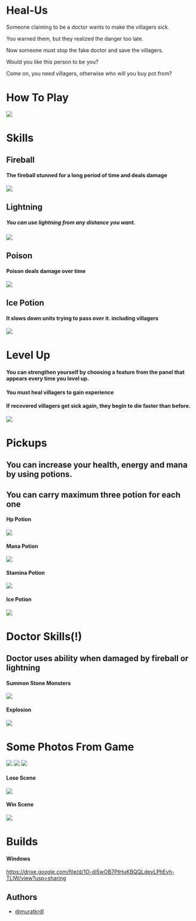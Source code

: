 # Heal-Us

Someone claiming to be a doctor wants to make the villagers sick. 

You warned them, but they realized the danger too late. 

Now someone must stop the fake doctor and save the villagers.

Would you like this person to be you?

Come on, you need villagers, otherwise who will you buy pot from?


# How To Play

<img src="https://github.com/muratkrdl/Heal-Us/blob/main/Pictures%20and%20Gifs/Photos/Keyboard.png" width="auto">


# Skills

## Fireball

#### The fireball stunned for a long period of time and deals damage

<img src="https://github.com/muratkrdl/Heal-Us/blob/main/Pictures%20and%20Gifs/Gifs/Fireball.gif" width="auto">

## Lightning 

##### You can use lightning from any distance you want.

<img src="https://github.com/muratkrdl/Heal-Us/blob/main/Pictures%20and%20Gifs/Gifs/Lightning.gif" width="auto">

## Poison 
 
#### Poison deals damage over time

<img src="https://github.com/muratkrdl/Heal-Us/blob/main/Pictures%20and%20Gifs/Gifs/Poison.gif" width="auto">

## Ice Potion

#### It slows down units trying to pass over it. including villagers

<img src="https://github.com/muratkrdl/Heal-Us/blob/main/Pictures%20and%20Gifs/Gifs/Ice%20Poison.gif" width="auto">


# Level Up

#### You can strengthen yourself by choosing a feature from the panel that appears every time you level up.

#### You must heal villagers to gain experience

#### If recovered villagers get sick again, they begin to die faster than before.

<img src="https://github.com/muratkrdl/Heal-Us/blob/main/Pictures%20and%20Gifs/Gifs/Level%20Up.gif" width="auto">


# Pickups

## You can increase your health, energy and mana by using potions.

## You can carry maximum three potion for each one

#### Hp Potion

<img src="https://github.com/muratkrdl/Heal-Us/blob/main/Pictures%20and%20Gifs/Photos/HP%20potion.png" width="auto">

#### Mana Potion

<img src="https://github.com/muratkrdl/Heal-Us/blob/main/Pictures%20and%20Gifs/Photos/Mana%20potion.png" width="auto">

#### Stamina Potion

<img src="https://github.com/muratkrdl/Heal-Us/blob/main/Pictures%20and%20Gifs/Photos/Stamina%20potion.png" width="auto">

#### Ice Potion

<img src="https://github.com/muratkrdl/Heal-Us/blob/main/Pictures%20and%20Gifs/Photos/Ice%20potion.png" width="auto">


# Doctor Skills(!)

## Doctor uses ability when damaged by fireball or lightning

#### Summon Stone Monsters

<img src="https://github.com/muratkrdl/Heal-Us/blob/main/Pictures%20and%20Gifs/Gifs/Summon%20Stone%20Monster.gif" width="auto">

#### Explosion

<img src="https://github.com/muratkrdl/Heal-Us/blob/main/Pictures%20and%20Gifs/Gifs/Explosion.gif" width="auto">


# Some Photos From Game

<img src="https://github.com/muratkrdl/Heal-Us/blob/main/Pictures%20and%20Gifs/Photos/Picture1.png" width="auto">

<img src="https://github.com/muratkrdl/Heal-Us/blob/main/Pictures%20and%20Gifs/Photos/Picture2.png" width="auto">

<img src="https://github.com/muratkrdl/Heal-Us/blob/main/Pictures%20and%20Gifs/Photos/Picture3.png" width="auto">


#### Lose Scene

<img src="https://github.com/muratkrdl/Heal-Us/blob/main/Pictures%20and%20Gifs/Gifs/Lose.gif" width="auto">

#### Win Scene

<img src="https://github.com/muratkrdl/Heal-Us/blob/main/Pictures%20and%20Gifs/Gifs/Win-Scene.gif" width="auto">


# Builds

#### Windows

https://drive.google.com/file/d/1O-di5wOB7PtHuKBQQLdpvLPhEvh-TLIW/view?usp=sharing


## Authors

- [@muratkrdl](https://github.com/muratkrdl)

